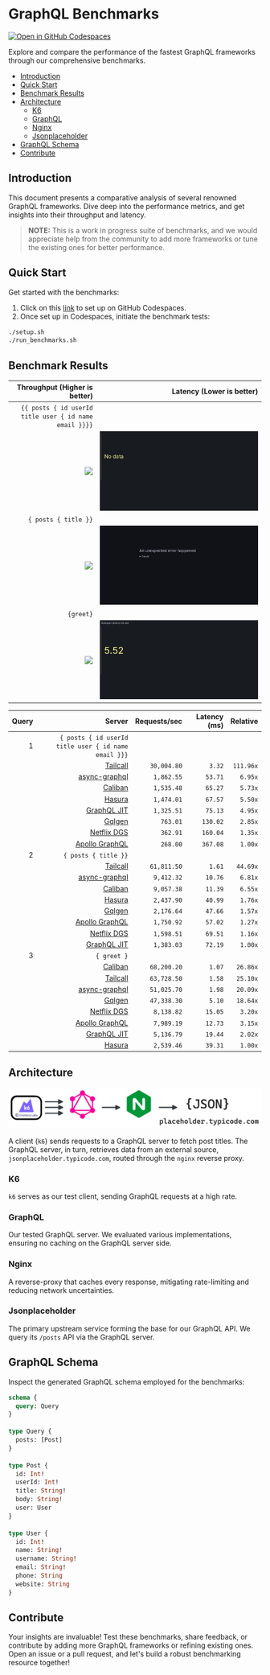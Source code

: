 # GraphQL Benchmarks <!-- omit from toc -->

[![Open in GitHub Codespaces](https://github.com/codespaces/badge.svg)](https://codespaces.new/tailcallhq/graphql-benchmarks)

Explore and compare the performance of the fastest GraphQL frameworks through our comprehensive benchmarks.

- [Introduction](#introduction)
- [Quick Start](#quick-start)
- [Benchmark Results](#benchmark-results)
- [Architecture](#architecture)
  - [K6](#k6)
  - [GraphQL](#graphql)
  - [Nginx](#nginx)
  - [Jsonplaceholder](#jsonplaceholder)
- [GraphQL Schema](#graphql-schema)
- [Contribute](#contribute)

[Tailcall]: https://github.com/tailcallhq/tailcall
[Gqlgen]: https://github.com/99designs/gqlgen
[Apollo GraphQL]: https://github.com/apollographql/apollo-server
[Netflix DGS]: https://github.com/netflix/dgs-framework
[Caliban]: https://github.com/ghostdogpr/caliban
[async-graphql]: https://github.com/async-graphql/async-graphql
[Hasura]: https://github.com/hasura/graphql-engine
[GraphQL JIT]: https://github.com/zalando-incubator/graphql-jit

## Introduction

This document presents a comparative analysis of several renowned GraphQL frameworks. Dive deep into the performance metrics, and get insights into their throughput and latency.

> **NOTE:** This is a work in progress suite of benchmarks, and we would appreciate help from the community to add more frameworks or tune the existing ones for better performance.

## Quick Start

Get started with the benchmarks:

1. Click on this [link](https://codespaces.new/tailcallhq/graphql-benchmarks) to set up on GitHub Codespaces.
2. Once set up in Codespaces, initiate the benchmark tests:

```bash
./setup.sh
./run_benchmarks.sh
```

## Benchmark Results

| Throughput (Higher is better) | Latency (Lower is better) | 
|-------:|--------:|
|  `{{ posts { id userId title user { id name email }}}}` |
| ![](assets/posts_users_reqs.png) | ![](assets/posts_users_latency.png) |
|  `{ posts { title }}` |
| ![](assets/posts_reqs.png) | ![](assets/posts_latency.png) |
|  `{greet}` |
| ![](assets/greet_reqs.png) | ![](assets/greet_latency.png) |

<!-- PERFORMANCE_RESULTS_START -->

| Query | Server | Requests/sec | Latency (ms) | Relative |
|-------:|--------:|--------------:|--------------:|---------:|
| 1 | `{ posts { id userId title user { id name email }}}` |
|| [Tailcall] | `30,004.80` | `3.32` | `111.96x` |
|| [async-graphql] | `1,862.55` | `53.71` | `6.95x` |
|| [Caliban] | `1,535.48` | `65.27` | `5.73x` |
|| [Hasura] | `1,474.01` | `67.57` | `5.50x` |
|| [GraphQL JIT] | `1,325.51` | `75.13` | `4.95x` |
|| [Gqlgen] | `763.01` | `130.02` | `2.85x` |
|| [Netflix DGS] | `362.91` | `160.04` | `1.35x` |
|| [Apollo GraphQL] | `268.00` | `367.08` | `1.00x` |
| 2 | `{ posts { title }}` |
|| [Tailcall] | `61,811.50` | `1.61` | `44.69x` |
|| [async-graphql] | `9,412.32` | `10.76` | `6.81x` |
|| [Caliban] | `9,057.38` | `11.39` | `6.55x` |
|| [Hasura] | `2,437.90` | `40.99` | `1.76x` |
|| [Gqlgen] | `2,176.64` | `47.66` | `1.57x` |
|| [Apollo GraphQL] | `1,750.92` | `57.02` | `1.27x` |
|| [Netflix DGS] | `1,598.51` | `69.51` | `1.16x` |
|| [GraphQL JIT] | `1,383.03` | `72.19` | `1.00x` |
| 3 | `{ greet }` |
|| [Caliban] | `68,200.20` | `1.07` | `26.86x` |
|| [Tailcall] | `63,728.50` | `1.58` | `25.10x` |
|| [async-graphql] | `51,025.70` | `1.98` | `20.09x` |
|| [Gqlgen] | `47,338.30` | `5.10` | `18.64x` |
|| [Netflix DGS] | `8,138.82` | `15.05` | `3.20x` |
|| [Apollo GraphQL] | `7,989.19` | `12.73` | `3.15x` |
|| [GraphQL JIT] | `5,136.79` | `19.44` | `2.02x` |
|| [Hasura] | `2,539.46` | `39.31` | `1.00x` |

<!-- PERFORMANCE_RESULTS_END -->

## Architecture

![Architecture Diagram](assets/architecture.png)

A client (`k6`) sends requests to a GraphQL server to fetch post titles. The GraphQL server, in turn, retrieves data from an external source, `jsonplaceholder.typicode.com`, routed through the `nginx` reverse proxy.

### K6

`k6` serves as our test client, sending GraphQL requests at a high rate.

### GraphQL

Our tested GraphQL server. We evaluated various implementations, ensuring no caching on the GraphQL server side.

### Nginx

A reverse-proxy that caches every response, mitigating rate-limiting and reducing network uncertainties.

### Jsonplaceholder

The primary upstream service forming the base for our GraphQL API. We query its `/posts` API via the GraphQL server.

## GraphQL Schema

Inspect the generated GraphQL schema employed for the benchmarks:

```graphql
schema {
  query: Query
}

type Query {
  posts: [Post]
}

type Post {
  id: Int!
  userId: Int!
  title: String!
  body: String!
  user: User
}

type User {
  id: Int!
  name: String!
  username: String!
  email: String!
  phone: String
  website: String
}
```

## Contribute

Your insights are invaluable! Test these benchmarks, share feedback, or contribute by adding more GraphQL frameworks or refining existing ones. Open an issue or a pull request, and let's build a robust benchmarking resource together!
